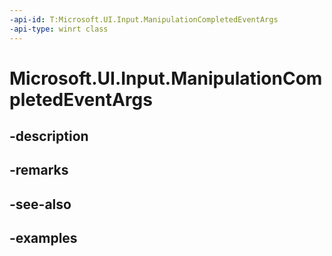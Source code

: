```yaml
---
-api-id: T:Microsoft.UI.Input.ManipulationCompletedEventArgs
-api-type: winrt class
---
```


# Microsoft.UI.Input.ManipulationCompletedEventArgs

<!--
public sealed class ManipulationCompletedEventArgs
-->

## -description
## -remarks

## -see-also

## -examples
